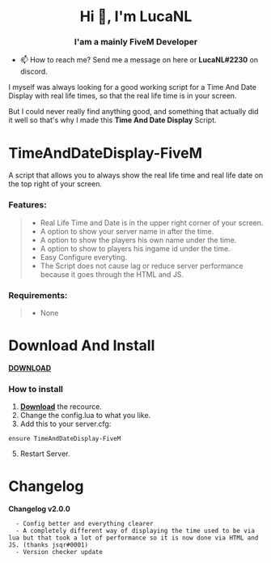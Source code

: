 <h1 align="center">Hi 👋, I'm LucaNL</h1>
<h3 align="center">I'am a mainly FiveM Developer</h3>

- 📫 How to reach me? Send me a message on here or **LucaNL#2230** on discord.

I myself was always looking for a good working script for a Time And Date Display with real life times, so that the real life time is in your screen.

But I could never really find anything good, and something that actually did it well so that's why I made this **Time And Date Display** Script.

# TimeAndDateDisplay-FiveM

A script that allows you to always show the real life time and real life date on the top right of your screen.

### Features:

> - Real Life Time and Date is in the upper right corner of your screen.
> - A option to show your server name in after the time.
> - A option to show the players his own name under the time.
> - A option to show to players his ingame id under the time.
> - Easy Configure everyting.
> - The Script does not cause lag or reduce server performance because it goes through the HTML and JS.

### Requirements:

> - None

# Download And Install

[**DOWNLOAD**](https://github.com/LucaNL/TimeAndDateDisplay-FiveM/archive/refs/heads/main.zip) 

### How to install
1. [**Download**](https://github.com/LucaNL/TimeAndDateDisplay-FiveM/archive/refs/heads/main.zip) the recource.
2. Change the config.lua to what you like.
4. Add this to your server.cfg:
```
ensure TimeAndDateDisplay-FiveM
```
5. Restart Server.

# Changelog

**Changelog v2.0.0**
```
  - Config better and everything clearer
  - A completely different way of displaying the time used to be via lua but that took a lot of performance so it is now done via HTML and JS. (thanks jsqr#0001)
  - Version checker update
```
